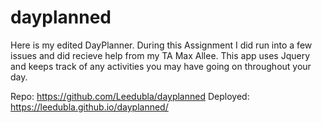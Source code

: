 # dayplanned
Here is my edited DayPlanner. During this Assignment I did run into a few issues and did recieve help from my TA Max Allee. This app uses Jquery and keeps track of any activities you may have going on throughout your day. 

Repo: https://github.com/Leedubla/dayplanned
Deployed: https://leedubla.github.io/dayplanned/
